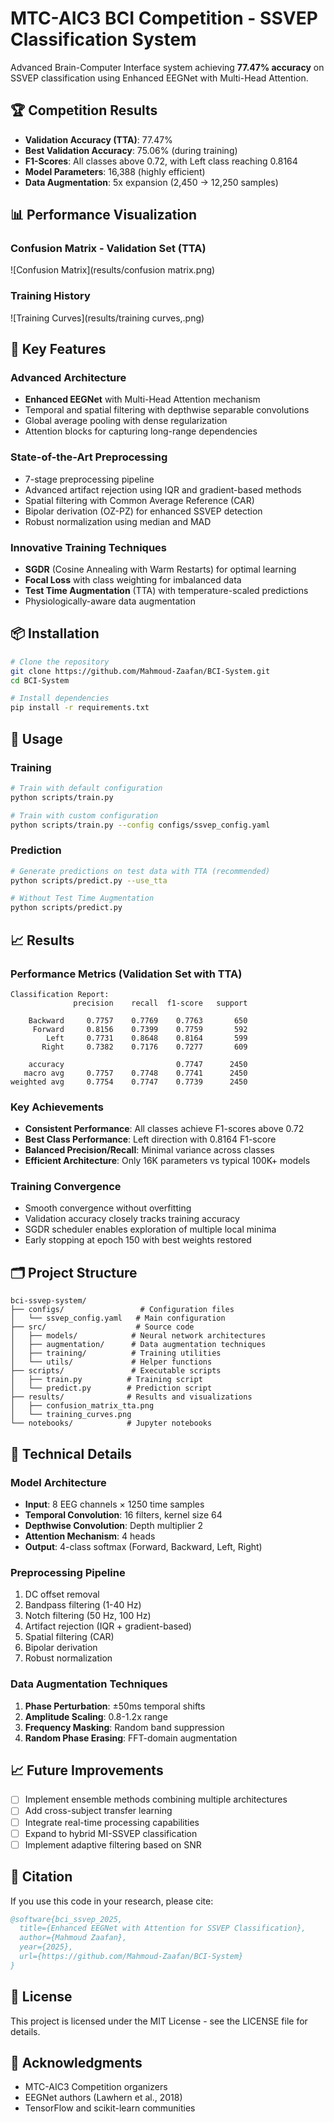 # MTC-AIC3 BCI Competition - SSVEP Classification System

Advanced Brain-Computer Interface system achieving **77.47% accuracy** on SSVEP classification using Enhanced EEGNet with Multi-Head Attention.

## 🏆 Competition Results

- **Validation Accuracy (TTA)**: 77.47%
- **Best Validation Accuracy**: 75.06% (during training)
- **F1-Scores**: All classes above 0.72, with Left class reaching 0.8164
- **Model Parameters**: 16,388 (highly efficient)
- **Data Augmentation**: 5x expansion (2,450 → 12,250 samples)

## 📊 Performance Visualization

### Confusion Matrix - Validation Set (TTA)
![Confusion Matrix](results/confusion matrix.png)

### Training History
![Training Curves](results/training curves,.png)

## 🚀 Key Features

### Advanced Architecture
- **Enhanced EEGNet** with Multi-Head Attention mechanism
- Temporal and spatial filtering with depthwise separable convolutions  
- Global average pooling with dense regularization
- Attention blocks for capturing long-range dependencies

### State-of-the-Art Preprocessing
- 7-stage preprocessing pipeline
- Advanced artifact rejection using IQR and gradient-based methods
- Spatial filtering with Common Average Reference (CAR)
- Bipolar derivation (OZ-PZ) for enhanced SSVEP detection
- Robust normalization using median and MAD

### Innovative Training Techniques
- **SGDR** (Cosine Annealing with Warm Restarts) for optimal learning
- **Focal Loss** with class weighting for imbalanced data
- **Test Time Augmentation** (TTA) with temperature-scaled predictions
- Physiologically-aware data augmentation

## 📦 Installation

```bash
# Clone the repository
git clone https://github.com/Mahmoud-Zaafan/BCI-System.git
cd BCI-System

# Install dependencies
pip install -r requirements.txt
```

## 🔧 Usage

### Training

```bash
# Train with default configuration
python scripts/train.py

# Train with custom configuration
python scripts/train.py --config configs/ssvep_config.yaml
```

### Prediction

```bash
# Generate predictions on test data with TTA (recommended)
python scripts/predict.py --use_tta

# Without Test Time Augmentation
python scripts/predict.py
```

## 📈 Results

### Performance Metrics (Validation Set with TTA)
```
Classification Report:
              precision    recall  f1-score   support

    Backward     0.7757    0.7769    0.7763       650
     Forward     0.8156    0.7399    0.7759       592
        Left     0.7731    0.8648    0.8164       599
       Right     0.7382    0.7176    0.7277       609

    accuracy                         0.7747      2450
   macro avg     0.7757    0.7748    0.7741      2450
weighted avg     0.7754    0.7747    0.7739      2450
```

### Key Achievements
- **Consistent Performance**: All classes achieve F1-scores above 0.72
- **Best Class Performance**: Left direction with 0.8164 F1-score
- **Balanced Precision/Recall**: Minimal variance across classes
- **Efficient Architecture**: Only 16K parameters vs typical 100K+ models

### Training Convergence
- Smooth convergence without overfitting
- Validation accuracy closely tracks training accuracy
- SGDR scheduler enables exploration of multiple local minima
- Early stopping at epoch 150 with best weights restored

## 🗂️ Project Structure

```
bci-ssvep-system/
├── configs/                 # Configuration files
│   └── ssvep_config.yaml   # Main configuration
├── src/                    # Source code
│   ├── models/            # Neural network architectures
│   ├── augmentation/      # Data augmentation techniques  
│   ├── training/          # Training utilities
│   └── utils/             # Helper functions
├── scripts/               # Executable scripts
│   ├── train.py          # Training script
│   └── predict.py        # Prediction script
├── results/              # Results and visualizations
│   ├── confusion_matrix_tta.png
│   └── training_curves.png
└── notebooks/            # Jupyter notebooks
```

## 🔬 Technical Details

### Model Architecture
- **Input**: 8 EEG channels × 1250 time samples
- **Temporal Convolution**: 16 filters, kernel size 64
- **Depthwise Convolution**: Depth multiplier 2
- **Attention Mechanism**: 4 heads
- **Output**: 4-class softmax (Forward, Backward, Left, Right)

### Preprocessing Pipeline
1. DC offset removal
2. Bandpass filtering (1-40 Hz)
3. Notch filtering (50 Hz, 100 Hz)
4. Artifact rejection (IQR + gradient-based)
5. Spatial filtering (CAR)
6. Bipolar derivation
7. Robust normalization

### Data Augmentation Techniques
1. **Phase Perturbation**: ±50ms temporal shifts
2. **Amplitude Scaling**: 0.8-1.2x range
3. **Frequency Masking**: Random band suppression
4. **Random Phase Erasing**: FFT-domain augmentation

## 📈 Future Improvements

- [ ] Implement ensemble methods combining multiple architectures
- [ ] Add cross-subject transfer learning
- [ ] Integrate real-time processing capabilities
- [ ] Expand to hybrid MI-SSVEP classification
- [ ] Implement adaptive filtering based on SNR

## 📝 Citation

If you use this code in your research, please cite:

```bibtex
@software{bci_ssvep_2025,
  title={Enhanced EEGNet with Attention for SSVEP Classification},
  author={Mahmoud Zaafan},
  year={2025},
  url={https://github.com/Mahmoud-Zaafan/BCI-System}
}
```

## 📄 License

This project is licensed under the MIT License - see the LICENSE file for details.

## 🙏 Acknowledgments

- MTC-AIC3 Competition organizers
- EEGNet authors (Lawhern et al., 2018)
- TensorFlow and scikit-learn communities
